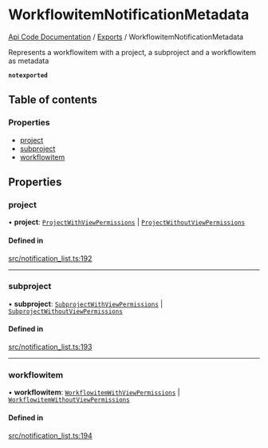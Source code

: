 # WorkflowitemNotificationMetadata
 
[Api Code Documentation](../README.md) / [Exports](../modules.md) / WorkflowitemNotificationMetadata

Represents a workflowitem with a project, a subproject and a workflowitem as metadata

**`notexported`**

## Table of contents

### Properties

- [project](WorkflowitemNotificationMetadata.md#project)
- [subproject](WorkflowitemNotificationMetadata.md#subproject)
- [workflowitem](WorkflowitemNotificationMetadata.md#workflowitem)

## Properties

### project

• **project**: [`ProjectWithViewPermissions`](ProjectWithViewPermissions.md) \| [`ProjectWithoutViewPermissions`](ProjectWithoutViewPermissions.md)

#### Defined in

[src/notification_list.ts:192](https://github.com/openkfw/TruBudget/blob/f6ee764/api/src/notification_list.ts#L192)

___

### subproject

• **subproject**: [`SubprojectWithViewPermissions`](SubprojectWithViewPermissions.md) \| [`SubprojectWithoutViewPermissions`](SubprojectWithoutViewPermissions.md)

#### Defined in

[src/notification_list.ts:193](https://github.com/openkfw/TruBudget/blob/f6ee764/api/src/notification_list.ts#L193)

___

### workflowitem

• **workflowitem**: [`WorkflowitemWithViewPermissions`](WorkflowitemWithViewPermissions.md) \| [`WorkflowitemWithoutViewPermissions`](WorkflowitemWithoutViewPermissions.md)

#### Defined in

[src/notification_list.ts:194](https://github.com/openkfw/TruBudget/blob/f6ee764/api/src/notification_list.ts#L194)
